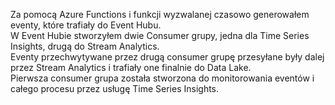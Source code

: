 Za pomocą Azure Functions i funkcji wyzwalanej czasowo generowałem eventy, które trafiały do Event Hubu.<br/>
W Event Hubie stworzyłem dwie Consumer grupy, jedna dla Time Series Insights, drugą do Stream Analytics.<br/>
Eventy przechwytywane przez drugą consumer grupę przesyłane były dalej przez Stream Analytics i trafiały one finalnie do Data Lake.<br/>
Pierwsza consumer grupa została stworzona do monitorowania eventów i całego procesu przez usługę Time Series Insights.<br/>
